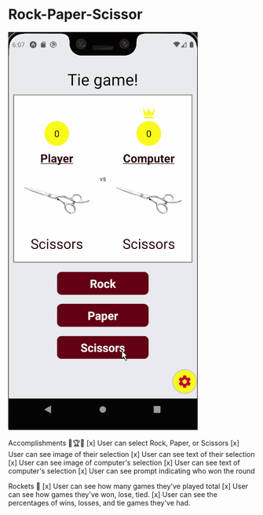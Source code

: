 # Rock-Paper-Scissor

![](demo.gif)

Accomplishments 🥇🏆💯
[x] User can select Rock, Paper, or Scissors
[x] User can see image of their selection
[x] User can see text of their selection
[x] User can see image of computer's selection
[x] User can see text of computer's selection
[x] User can see prompt indicating who won the round

Rockets 🚀
[x] User can see how many games they've played total
[x] User can see how games they've won, lose, tied.
[x] User can see the percentages of wins, losses, and tie games they've had.

